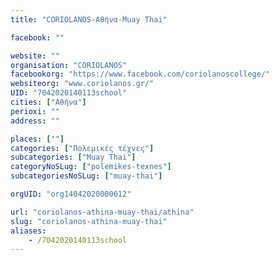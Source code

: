 ```yaml
---
title: "CORIOLANOS-Αθήνα-Muay Thai"

facebook: ""

website: ""
organisation: "CORIOLANOS"
facebookorg: "https://www.facebook.com/coriolanoscollege/"
websiteorg: "www.coriolanos.gr/"
UID: "7042020140113school"
cities: ["Αθήνα"]
perioxi: ""
address: ""

places: [""]
categories: ["Πολεμικές τέχνες"]
subcategories: ["Muay Thai"]
categoryNoSLug: ["polemikes-texnes"]
subcategoriesNoSLug: ["muay-thai"]

orgUID: "org14042020000612"

url: "coriolanos-athina-muay-thai/athina"
slug: "coriolanos-athina-muay-thai"
aliases:
    - /7042020140113school
---
```





